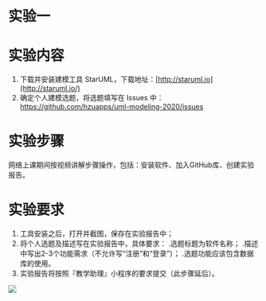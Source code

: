 # 实验一

# 实验内容

1. 下载并安装建模工具 StarUML，下载地址：[http://staruml.io](http://staruml.io/)
2. 确定个人建模选题，将选题填写在 Issues 中：
   https://github.com/hzuapps/uml-modeling-2020/issues

# 实验步骤

网络上课期间按视频讲解步骤操作，包括：安装软件、加入GitHub库、创建实验报告。

# 实验要求

1. 工具安装之后，打开并截图，保存在实验报告中；
2. 将个人选题及描述写在实验报告中，具体要求：
.选题标题为软件名称；
.描述中写出2-3个功能需求（不允许写“注册”和“登录”）；
.选题功能应该包含数据库的使用。
3. 实验报告将按照『教学助理』小程序的要求提交（此步骤延后）。

![](./实验1_1.jpg)